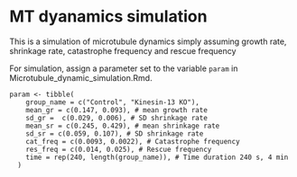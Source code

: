 # MT dyanamics simulation
This is a simulation of microtubule dynamics simply assuming growth rate, shrinkage rate, catastrophe frequency and rescue frequency

For simulation, assign a parameter set to the variable `param` in Microtubule_dynamic_simulation.Rmd.
```
param <- tibble(
    group_name = c("Control", "Kinesin-13 KO"),
    mean_gr = c(0.147, 0.093), # mean growth rate
    sd_gr =  c(0.029, 0.006), # SD shrinkage rate
    mean_sr = c(0.245, 0.429), # mean shrinkage rate
    sd_sr = c(0.059, 0.107), # SD shrinkage rate
    cat_freq = c(0.0093, 0.0022), # Catastrophe frequency
    res_freq = c(0.014, 0.025), # Rescue frequency
    time = rep(240, length(group_name)), # Time duration 240 s, 4 min
  )
  ```
